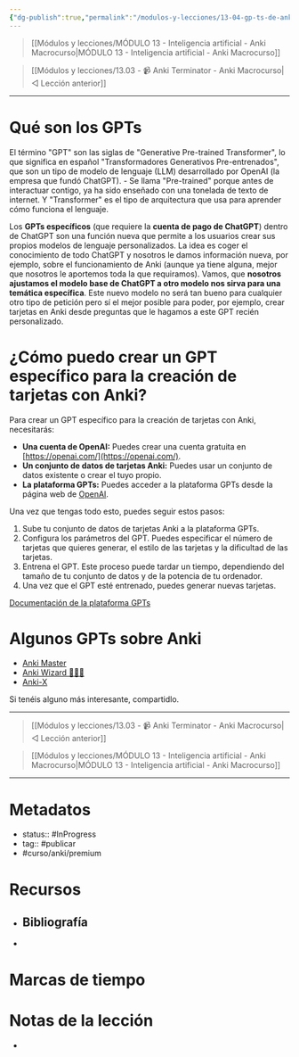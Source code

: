 ```yaml
---
{"dg-publish":true,"permalink":"/modulos-y-lecciones/13-04-gp-ts-de-anki-anki-macrocurso/","noteIcon":"","updated":"2024-05-21T22:14:01.184+02:00"}
---
```



> [[Módulos y lecciones/MÓDULO 13 - Inteligencia artificial - Anki Macrocurso\|MÓDULO 13 - Inteligencia artificial - Anki Macrocurso]]

> [[Módulos y lecciones/13.03  - 📹 Anki Terminator - Anki Macrocurso\|◁ Lección anterior]]

---

# Qué son los GPTs
El término "GPT" son las siglas de "Generative Pre-trained Transformer", lo que significa en español "Transformadores Generativos Pre-entrenados", que son un tipo de modelo de lenguaje (LLM) desarrollado por OpenAI (la empresa que fundó ChatGPT). - Se llama "Pre-trained" porque antes de interactuar contigo, ya ha sido enseñado con una tonelada de texto de internet. Y "Transformer" es el tipo de arquitectura que usa para aprender cómo funciona el lenguaje.

Los **GPTs específicos** (que requiere la **cuenta de pago de ChatGPT**) dentro de ChatGPT son una función nueva que permite a los usuarios crear sus propios modelos de lenguaje personalizados. La idea es coger el conocimiento de todo ChatGPT y nosotros le damos información nueva, por ejemplo, sobre el funcionamiento de Anki (aunque ya tiene alguna, mejor que nosotros le aportemos toda la que requiramos). Vamos, que **nosotros ajustamos el modelo base de ChatGPT a otro modelo nos sirva para una temática específica**. Este nuevo modelo no será tan bueno para cualquier otro tipo de petición pero sí el mejor posible para poder, por ejemplo, crear tarjetas en Anki desde preguntas que le hagamos a este GPT recién personalizado.

# ¿Cómo puedo crear un GPT específico para la creación de tarjetas con Anki?
Para crear un GPT específico para la creación de tarjetas con Anki, necesitarás:

- **Una cuenta de OpenAI:** Puedes crear una cuenta gratuita en [https://openai.com/](https://openai.com/).
- **Un conjunto de datos de tarjetas Anki:** Puedes usar un conjunto de datos existente o crear el tuyo propio.
- **La plataforma GPTs:** Puedes acceder a la plataforma GPTs desde la página web de [OpenAI](https://openai.com).

Una vez que tengas todo esto, puedes seguir estos pasos:

1. Sube tu conjunto de datos de tarjetas Anki a la plataforma GPTs.
2. Configura los parámetros del GPT. Puedes especificar el número de tarjetas que quieres generar, el estilo de las tarjetas y la dificultad de las tarjetas.
3. Entrena el GPT. Este proceso puede tardar un tiempo, dependiendo del tamaño de tu conjunto de datos y de la potencia de tu ordenador.
4. Una vez que el GPT esté entrenado, puedes generar nuevas tarjetas.

[Documentación de la plataforma GPTs](https://openai.com/api)

# Algunos GPTs sobre Anki
- [Anki Master](https://chatgpt.com/g/g-lJ8YsPj51-anki-master?oai-dm=1)
- [Anki Wizard 🧙🏻‍♂️](https://chatgpt.com/g/g-AlNmF07U1-anki-wizard?oai-dm=1)
- [Anki-X](https://chatgpt.com/g/g-mPyoGmkTR-anki-x)


Si tenéis alguno más interesante, compartidlo. 

---

> [[Módulos y lecciones/13.03  - 📹 Anki Terminator - Anki Macrocurso\|◁ Lección anterior]]

> [[Módulos y lecciones/MÓDULO 13 - Inteligencia artificial - Anki Macrocurso\|MÓDULO 13 - Inteligencia artificial - Anki Macrocurso]]

---

# Metadatos
- status:: #InProgress  
- tag::  #publicar 
- #curso/anki/premium

# Recursos
- Bibliografía
	- 
- 

# Marcas de tiempo


# Notas de la lección
- 
